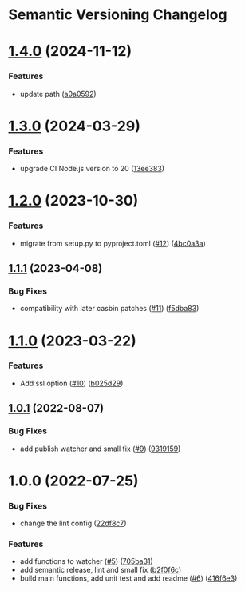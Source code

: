 # Semantic Versioning Changelog

# [1.4.0](https://github.com/officialpycasbin/redis-watcher/compare/v1.3.0...v1.4.0) (2024-11-12)


### Features

* update path ([a0a0592](https://github.com/officialpycasbin/redis-watcher/commit/a0a0592eb96e88d40b19d1291932fcb2fd101522))

# [1.3.0](https://github.com/officialpycasbin/redis-watcher/compare/v1.2.0...v1.3.0) (2024-03-29)


### Features

* upgrade CI Node.js version to 20 ([13ee383](https://github.com/officialpycasbin/redis-watcher/commit/13ee383b78114b2c7edddb087c4df4d4e3704644))

# [1.2.0](https://github.com/officialpycasbin/redis-watcher/compare/v1.1.1...v1.2.0) (2023-10-30)


### Features

* migrate from setup.py to pyproject.toml ([#12](https://github.com/officialpycasbin/redis-watcher/issues/12)) ([4bc0a3a](https://github.com/officialpycasbin/redis-watcher/commit/4bc0a3a3d9d43ca5413ba30c8912d7be5d207a8b))

## [1.1.1](https://github.com/officialpycasbin/redis-watcher/compare/v1.1.0...v1.1.1) (2023-04-08)


### Bug Fixes

* compatibility with later casbin patches ([#11](https://github.com/officialpycasbin/redis-watcher/issues/11)) ([f5dba83](https://github.com/officialpycasbin/redis-watcher/commit/f5dba836b9397fb6bf8b97b47c81b156ed2ec04f))

# [1.1.0](https://github.com/officialpycasbin/redis-watcher/compare/v1.0.1...v1.1.0) (2023-03-22)


### Features

* Add ssl option ([#10](https://github.com/officialpycasbin/redis-watcher/issues/10)) ([b025d29](https://github.com/officialpycasbin/redis-watcher/commit/b025d29c798249394eb9611e7d3611a3df6c53a7))

## [1.0.1](https://github.com/officialpycasbin/redis-watcher/compare/v1.0.0...v1.0.1) (2022-08-07)


### Bug Fixes

* add publish watcher and small fix ([#9](https://github.com/officialpycasbin/redis-watcher/issues/9)) ([9319159](https://github.com/officialpycasbin/redis-watcher/commit/93191590ef16f403a52b92571420bec2e515b687))

# 1.0.0 (2022-07-25)


### Bug Fixes

* change the lint config ([22df8c7](https://github.com/officialpycasbin/redis-watcher/commit/22df8c7ab672ab1bff000ed20720058e783a8e83))


### Features

* add functions to watcher ([#5](https://github.com/officialpycasbin/redis-watcher/issues/5)) ([705ba31](https://github.com/officialpycasbin/redis-watcher/commit/705ba31a82ba5661b3fad901726f688af869595c))
* add semantic release, lint and small fix ([b2f0f6c](https://github.com/officialpycasbin/redis-watcher/commit/b2f0f6c189e7c0e5ec9e6a8781a4b65d75720078))
* build main functions, add unit test and add readme ([#6](https://github.com/officialpycasbin/redis-watcher/issues/6)) ([416f6e3](https://github.com/officialpycasbin/redis-watcher/commit/416f6e3596fcac4fa36845670c35d2259756635f))
